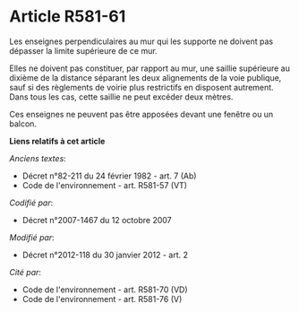 # Article R581-61

Les enseignes perpendiculaires au mur qui les supporte ne doivent pas dépasser la limite supérieure de ce mur.

Elles ne doivent pas constituer, par rapport au mur, une saillie supérieure au dixième de la distance séparant les deux
alignements de la voie publique, sauf si des règlements de voirie plus restrictifs en disposent autrement. Dans tous les cas,
cette saillie ne peut excéder deux mètres.

Ces enseignes ne peuvent pas être apposées devant une fenêtre ou un balcon.

**Liens relatifs à cet article**

_Anciens textes_:

  - Décret n°82-211 du 24 février 1982 - art. 7 (Ab)
  - Code de l'environnement - art. R581-57 (VT)

_Codifié par_:

  - Décret n°2007-1467 du 12 octobre 2007

_Modifié par_:

  - Décret n°2012-118 du 30 janvier 2012 - art. 2

_Cité par_:

  - Code de l'environnement - art. R581-70 (VD)
  - Code de l'environnement - art. R581-76 (V)
